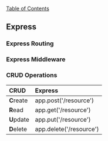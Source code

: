[Table of Contents](https://github.com/logantscott/june2020_reading)

## Express

### Express Routing


### Express Middleware


### CRUD Operations
| CRUD | Express |
| :--- | :--- |
| **C**reate | app.post('/resource') |
| **R**ead | app.get('/resource') |
| **U**pdate | app.put('/resource') |
| **D**elete | app.delete('/resource') |